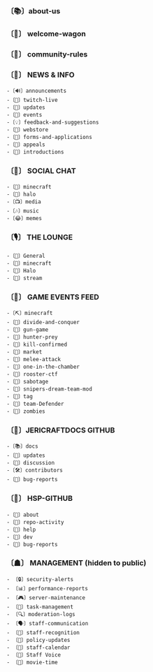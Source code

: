 ### 〔📚〕about-us

### 〔🚪〕 welcome-wagon

### 〔📝〕 community-rules

### 〔🔔〕 NEWS & INFO

    -〔🔊〕announcements
    -〔🔴〕twitch-live
    -〔🔄〕updates
    -〔📅〕events
    -〔💡〕feedback-and-suggestions
    -〔🛒〕webstore
    -〔📝〕forms-and-applications
    -〔🚫〕appeals
    -〔🌟〕introductions

### 〔👥〕 SOCIAL CHAT

    -〔💬〕minecraft
    -〔💬〕halo
    -〔📺〕media
    -〔🎶〕music
    -〔😂〕memes

### 〔🎙〕 THE LOUNGE

    -〔🎤〕General
    -〔🎤〕minecraft
    -〔🎤〕Halo
    -〔🔴〕stream

### 〔🔄〕 GAME EVENTS FEED

    -〔⛏️〕minecraft
    -〔👾〕divide-and-conquer
    -〔👾〕gun-game
    -〔👾〕hunter-prey
    -〔👾〕kill-confirmed
    -〔👾〕market
    -〔👾〕melee-attack
    -〔👾〕one-in-the-chamber
    -〔👾〕rooster-ctf
    -〔👾〕sabotage
    -〔👾〕snipers-dream-team-mod
    -〔👾〕tag
    -〔👾〕team-Defender
    -〔👾〕zombies

### 〔🔗〕JERICRAFTDOCS GITHUB

    -〔📚〕docs
    -〔📣〕updates
    -〔💬〕discussion 
    -〔🛠〕contributors
    -〔🐛〕bug-reports

### 〔🔗〕 HSP-GITHUB

    -〔📝〕about
    -〔🔔〕repo-activity
    -〔🙋〕help
    -〔🎨〕dev
    -〔🐛〕bug-reports

### 〔☗〕 MANAGEMENT (hidden to public)

    - 〔🔒〕security-alerts
    - 〔📊〕performance-reports
    - 〔🎮〕server-maintenance
    - 〔📂〕task-management
    - 〔🔍〕moderation-logs
    - 〔🗣〕staff-communication
    - 〔🏅〕staff-recognition
    - 〔📑〕policy-updates
    - 〔📅〕staff-calendar
    - 〔🎤〕Staff Voice
    - 〔🎥〕movie-time